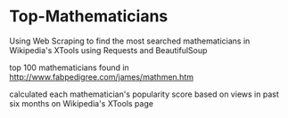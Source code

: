 # Top-Mathematicians
Using Web Scraping to find the most searched mathematicians in Wikipedia's XTools using Requests and BeautifulSoup

top 100 mathematicians found in http://www.fabpedigree.com/james/mathmen.htm

calculated each mathematician's popularity score based on views in past six months on Wikipedia's XTools page